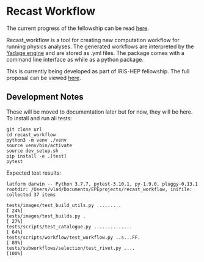 # Recast Workflow

The current progress of the fellowship can be read [here](https://github.com/vladov3000/recast_workflow/blob/master/PROGRESS.md).

Recast_workflow is a tool for creating new computation workflow for running physics analyses. The generated workflows are interpreted by the [Yadage engine](https://github.com/yadage/yadage) and are stored as .yml files. The package comes with a command line interface as while as a python package.

This is currently being developed as part of IRIS-HEP fellowship. The full proposal can be viewed [here](https://iris-hep.org/fellows/vovechkin.html). 

## Development Notes

These will be moved to documentation later but for now, they will be here. To install and run all tests:

    git clone url
    cd recast_workflow
    python3 -m venv ./venv
    source venv/bin/activate
    source dev_setup.sh
    pip install -e .[test]
    pytest
    
Expected test results:

    latform darwin -- Python 3.7.7, pytest-3.10.1, py-1.9.0, pluggy-0.13.1
    rootdir: /Users/vlad/Documents/EPEprojects/recast_workflow, inifile:
    collected 37 items                                                                                                          

    tests/images/test_build_utils.py .........                                                                            [ 24%]
    tests/images/test_builds.py .                                                                                         [ 27%]
    tests/scripts/test_catalogue.py ..............                                                                        [ 64%]
    tests/scripts/workflow/test_workflow.py ..s...FF.                                                                     [ 89%]
    tests/subworkflows/selection/test_rivet.py ....                                                                       [100%]


